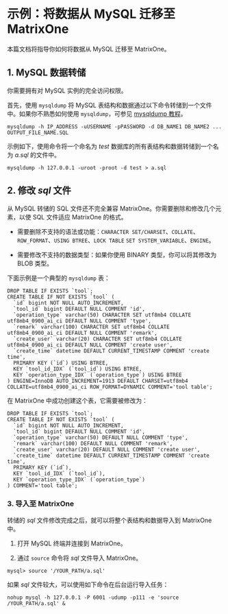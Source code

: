 # 示例：将数据从 MySQL 迁移至 MatrixOne

本篇文档将指导你如何将数据从 MySQL 迁移至 MatrixOne。

## 1. MySQL 数据转储

你需要拥有对 MySQL 实例的完全访问权限。

首先，使用 `mysqldump` 将 MySQL 表结构和数据通过以下命令转储到一个文件中。如果你不熟悉如何使用 `mysqldump`，可参见 [mysqldump 教程](https://simplebackups.com/blog/the-complete-mysqldump-guide-with-examples/)。

```
mysqldump -h IP_ADDRESS -uUSERNAME -pPASSWORD -d DB_NAME1 DB_NAME2 ... OUTPUT_FILE_NAME.SQL
```

示例如下，使用命令将一个命名为 *test* 数据库的所有表结构和数据转储到一个名为 *a.sql* 的文件中。

```
mysqldump -h 127.0.0.1 -uroot -proot -d test > a.sql
```

## 2. 修改 *sql* 文件

从 MySQL 转储的 SQL 文件还不完全兼容 MatrixOne。你需要删除和修改几个元素，以使 SQL 文件适应 MatrixOne 的格式。

* 需要删除不支持的语法或功能：`CHARACTER SET/CHARSET`、`COLLATE`、`ROW_FORMAT`、`USING BTREE`、`LOCK TABLE` `SET SYSTEM_VARIABLE`、`ENGINE`。

* 需要修改不支持的数据类型：如果你使用 BINARY 类型，你可以将其修改为 BLOB 类型。

下面示例是一个典型的 `mysqldump` 表：

```
DROP TABLE IF EXISTS `tool`;
CREATE TABLE IF NOT EXISTS `tool` (
  `id` bigint NOT NULL AUTO_INCREMENT,
  `tool_id` bigint DEFAULT NULL COMMENT 'id',
  `operation_type` varchar(50) CHARACTER SET utf8mb4 COLLATE utf8mb4_0900_ai_ci DEFAULT NULL COMMENT 'type',
  `remark` varchar(100) CHARACTER SET utf8mb4 COLLATE utf8mb4_0900_ai_ci DEFAULT NULL COMMENT 'remark',
  `create_user` varchar(20) CHARACTER SET utf8mb4 COLLATE utf8mb4_0900_ai_ci DEFAULT NULL COMMENT 'create user',
  `create_time` datetime DEFAULT CURRENT_TIMESTAMP COMMENT 'create time',
  PRIMARY KEY (`id`) USING BTREE,
  KEY `tool_id_IDX` (`tool_id`) USING BTREE,
  KEY `operation_type_IDX` (`operation_type`) USING BTREE
) ENGINE=InnoDB AUTO_INCREMENT=1913 DEFAULT CHARSET=utf8mb4 COLLATE=utf8mb4_0900_ai_ci ROW_FORMAT=DYNAMIC COMMENT='tool table';
```

在 MatrixOne 中成功创建这个表，它需要被修改为：

```
DROP TABLE IF EXISTS `tool`;
CREATE TABLE IF NOT EXISTS `tool` (
  `id` bigint NOT NULL AUTO_INCREMENT,
  `tool_id` bigint DEFAULT NULL COMMENT 'id',
  `operation_type` varchar(50) DEFAULT NULL COMMENT 'type',
  `remark` varchar(100) DEFAULT NULL COMMENT 'remark',
  `create_user` varchar(20) DEFAULT NULL COMMENT 'create user',
  `create_time` datetime DEFAULT CURRENT_TIMESTAMP COMMENT 'create time',
  PRIMARY KEY (`id`),
  KEY `tool_id_IDX` (`tool_id`),
  KEY `operation_type_IDX` (`operation_type`)
) COMMENT='tool table';
```

### 3. 导入至 MatrixOne

转储的 *sql* 文件修改完成之后，就可以将整个表结构和数据导入到 MatrixOne 中。

1. 打开 MySQL 终端并连接到 MatrixOne。

2. 通过 `source` 命令将 *sql* 文件导入 MatrixOne。

```
mysql> source '/YOUR_PATH/a.sql'
```

如果 *sql* 文件较大，可以使用如下命令在后台运行导入任务：

```
nohup mysql -h 127.0.0.1 -P 6001 -udump -p111 -e 'source /YOUR_PATH/a.sql' &
```
